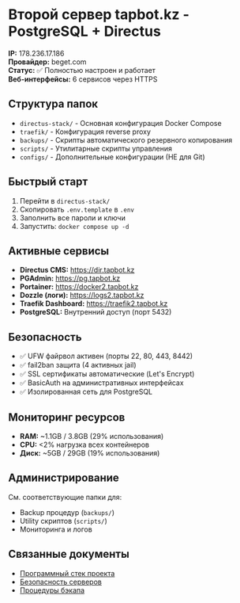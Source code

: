 # Второй сервер tapbot.kz - PostgreSQL + Directus

**IP:** 178.236.17.186  
**Провайдер:** beget.com  
**Статус:** ✅ Полностью настроен и работает  
**Веб-интерфейсы:** 6 сервисов через HTTPS

## Структура папок

- `directus-stack/` - Основная конфигурация Docker Compose
- `traefik/` - Конфигурация reverse proxy
- `backups/` - Скрипты автоматического резервного копирования
- `scripts/` - Утилитарные скрипты управления
- `configs/` - Дополнительные конфигурации (НЕ для Git)

## Быстрый старт

1. Перейти в `directus-stack/`
2. Скопировать `.env.template` в `.env`
3. Заполнить все пароли и ключи
4. Запустить: `docker compose up -d`

## Активные сервисы

- **Directus CMS:** https://dir.tapbot.kz
- **PGAdmin:** https://pg.tapbot.kz  
- **Portainer:** https://docker2.tapbot.kz
- **Dozzle (логи):** https://logs2.tapbot.kz
- **Traefik Dashboard:** https://traefik2.tapbot.kz
- **PostgreSQL:** Внутренний доступ (порт 5432)

## Безопасность

- ✅ UFW файрвол активен (порты 22, 80, 443, 8442)
- ✅ fail2ban защита (4 активных jail)
- ✅ SSL сертификаты автоматические (Let's Encrypt)
- ✅ BasicAuth на административных интерфейсах
- ✅ Изолированная сеть для PostgreSQL

## Мониторинг ресурсов

- **RAM:** ~1.1GB / 3.8GB (29% использования)
- **CPU:** <2% нагрузка всех контейнеров
- **Диск:** ~5GB / 29GB (19% использования)

## Администрирование

См. соответствующие папки для:
- Backup процедур (`backups/`)
- Utility скриптов (`scripts/`)
- Мониторинга и логов

## Связанные документы

- [Программный стек проекта](../../docs/architecture/stack.md)
- [Безопасность серверов](../../docs/security/servers.md)
- [Процедуры бэкапа](./backups/README.md)
